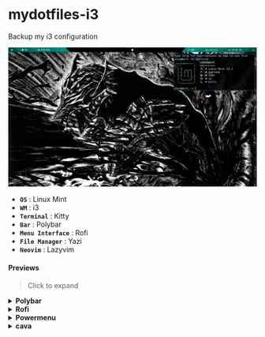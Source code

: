 # mydotfiles-i3
Backup my i3 configuration
<p align="center">
  <img src="https://raw.githubusercontent.com/chun-tux/mydotfiles-i3/main/preview/preview.png">
</p>

- **`OS`** : Linux Mint
- **`WM`** : i3
- **`Terminal`** : Kitty
- **`Bar`** : Polybar
- **`Menu Interface`** : Rofi
- **`File Manager`** : Yazi
- **`Neovim`** : Lazyvim

#### Previews
> Click to expand

<details>
<summary><b>Polybar</b></summary>

**`Polybar`**
![img](https://raw.githubusercontent.com/chun-tux/mydotfiles-i3/main/preview/polybar.png)

</details>

<details>
<summary><b>Rofi</b></summary>

**`Rofi`**
![img](https://raw.githubusercontent.com/chun-tux/mydotfiles-i3/main/preview/rofi.png)

</details>

<details>
<summary><b>Powermenu</b></summary>

**`Powermenu`**
![img](https://raw.githubusercontent.com/chun-tux/mydotfiles-i3/main/preview/powermenu.png)

</details>

<details>
<summary><b>cava</b></summary>

**`cava`**
![img](https://raw.githubusercontent.com/chun-tux/mydotfiles-i3/main/preview/cava.png)

</details>

